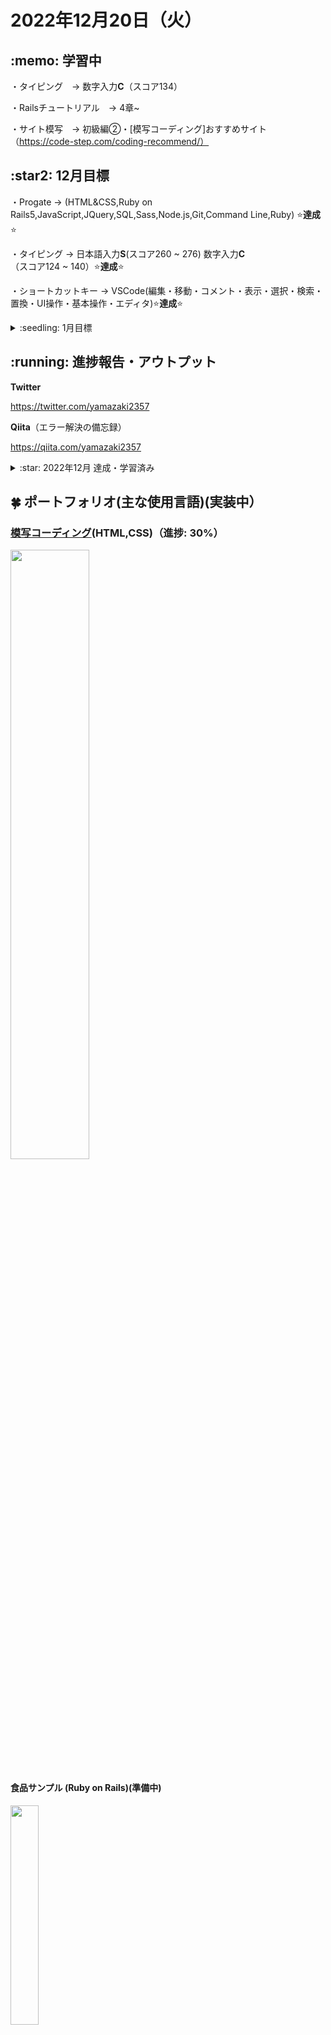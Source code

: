 # 2022年12月20日（火）
## \:memo: 学習中 

・タイピング　→ 数字入力**C**（スコア134）

・Railsチュートリアル　→ 4章~

・サイト模写　→ 初級編②・[模写コーディング]おすすめサイト（https://code-step.com/coding-recommend/）

## \:star2: 12月目標
・Progate → (HTML&CSS,Ruby on Rails5,JavaScript,JQuery,SQL,Sass,Node.js,Git,Command Line,Ruby) :star:**達成**:star:

・タイピング → 日本語入力**S**(スコア260 ~ 276) 数字入力**C**（スコア124 ~ 140）:star:**達成**:star:

・ショートカットキー → VSCode(編集・移動・コメント・表示・選択・検索・置換・UI操作・基本操作・エディタ):star:**達成**:star:

<details><summary>:seedling: 1月目標</summary>

・Railsチュートリアル

・模写コーディング　①〜⑤（上級）

・タイピング → 数字入力 **B**（スコア175 ~ 191）
<br>
個人的な用途でのパソコン利用には問題のないレベル

</details>

## \:running: 進捗報告・アウトプット

**Twitter**

https://twitter.com/yamazaki2357

**Qiita**（エラー解決の備忘録）

https://qiita.com/yamazaki2357

<details><summary>:star: 2022年12月 達成・学習済み</summary>

・Progate → HTML & CSS, Ruby, Git, Sass, Command Line, javaScript, Ruby on Rails5, SQL, JQuery
<br><br>
・タイピング → 日本語入力**Good!**(スコア283), 数字入力**C**(スコア134) 
<br><br>
・ショートカットキー → VSCode(編集・移動・コメント・表示・選択・検索・置換・UI操作・基本操作・エディタ)
<br><br>
・Railsチュートリアル　1章〜3章
<br><br>
・Udemy → 

【基礎からわかる！】Webアプリケーションの仕組み https://www.udemy.com/certificate/UC-f334f78e-e805-48fc-8aff-949da2e47648/

CSSを効率的に書く！フロントエンドエンジニアのための「Sass」講座 基礎から実践まで https://www.udemy.com/certificate/UC-d41a06c0-ad28-486e-bcc6-0047a493e8cb/
<br><br>
・サイト模写　→ コーディング一覧サイト作成　＆　模写コーディング【入門編】①、②、③、④【初級編】①

</details>


## :four_leaf_clover: ポートフォリオ(主な使用言語)(実装中）

### [模写コーディング](https://yamazaki2357.github.io/site-coding/)(HTML,CSS)（進捗: 30%）
<img src="https://github.com/yamazaki2357/study/blob/main/img/模写コーディング.png" width="50%">

#### 食品サンプル (Ruby on Rails)(準備中)
<img src="https://github.com/yamazaki2357/study/blob/main/img/食品サンプル.png" width="30%">

#### ブラックジャック (Ruby)（準備中）

#### スロットマシーン (Javascript)（準備中）

#### [星を見に行こう](https://vue-constellation.netlify.app/) (Vue.js)（準備中)　
<div style="float: left">
  <img src="https://github.com/yamazaki2357/study/blob/main/img/星を見に行こう2.png" width="30%">
  <img src="https://github.com/yamazaki2357/study/blob/main/img/星を見に行こう1.png" width="30%">
</div>

#### 制作工程・規格品管理 (Excel VBA)(準備中) <!-- 📝画像 → ビデオにする -->
<div style="float: left">
  <img src="https://github.com/yamazaki2357/study/blob/main/img/制作工程.png" width="30%">
  <img src="https://github.com/yamazaki2357/study/blob/main/img/規格品管理１.png" width="30%">
<!--   <img src="https://github.com/yamazaki2357/study/blob/main/img/規格品管理２.png" width="30%"> -->
  <img src="https://github.com/yamazaki2357/study/blob/main/img/規格品管理３.png" width="30%">
</div>



